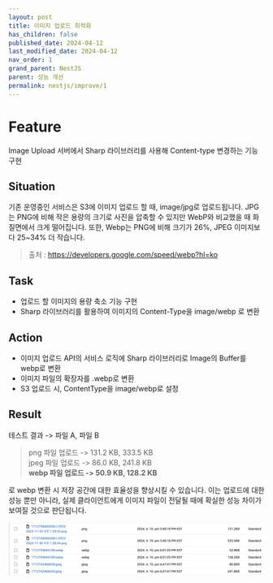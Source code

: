 ```yaml
---
layout: post
title: 이미지 업로드 최적화
has_children: false
published_date: 2024-04-12
last_modified_date: 2024-04-12
nav_order: 1
grand_parent: NestJS
parent: 성능 개선
permalink: nestjs/improve/1
---
```


# Feature

Image Upload 서버에서 Sharp 라이브러리를 사용해 Content-type 변경하는 기능 구현

## Situation

기존 운영중인 서비스은 S3에 이미지 업로드 할 때, image/jpg로 업로드됩니다.
JPG는 PNG에 비해 작은 용량의 크기로 사진을 압축할 수 있지만 WebP와 비교했을 때 화질면에서 크게 떨어집니다.
또한, Webp는 PNG에 비해 크기가 26%, JPEG 이미지보다 25~34% 더 작습니다.

> 출처 : https://developers.google.com/speed/webp?hl=ko

## Task

- 업로드 할 이미지의 용량 축소 기능 구현
- Sharp 라이브러리를 활용하여 이미지의 Content-Type을 image/webp 로 변환

## Action

- 이미지 업로드 API의 서비스 로직에 Sharp 라이브러리로 Image의 Buffer를 webp로 변환
- 이미지 파일의 확장자를 .webp로 변환
- S3 업로드 시, ContentType을 image/webp로 설정

## Result

테스트 결과 -> 파일 A, 파일 B

> png 파일 업로드 -> 131.2 KB, 333.5 KB <br>
> jpeg 파일 업로드 -> 86.0 KB, 241.8 KB <br>
> **webp 파일 업로드 -> 50.9 KB, 128.2 KB** <br>

로 webp 변환 시 저장 공간에 대한 효율성을 향상시킬 수 있습니다.
이는 업로드에 대한 성능 뿐만 아니라, 실제 클라이언트에게 이미지 파일이 전달될 때에 확실한 성능 차이가 보여질 것으로 판단됩니다.

<img width="1157" alt="스크린샷 2024-04-10 오후 6 48 13" src="../../../assets/images/upload_test.png">
